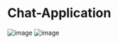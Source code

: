 ﻿# Chat-Application
![image](https://github.com/MeharSinghShienh/Chat-Application/assets/45316466/70bb3d8f-6af0-4a2a-93f5-07cf75372e24)
![image](https://github.com/MeharSinghShienh/Chat-Application/assets/45316466/ecf44593-a142-428c-855a-9f7c7d0f1184)
